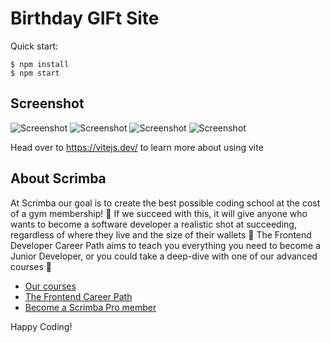 # Birthday GIFt Site

Quick start:

```
$ npm install
$ npm start
````

## Screenshot
![Screenshot]( /Module%202/7.%20Birthday%20GIFt%20Site/screenshot1.jpg "Screenshot")
![Screenshot]( /Module%202/7.%20Birthday%20GIFt%20Site/screenshot2.jpg "Screenshot")
![Screenshot]( /Module%202/7.%20Birthday%20GIFt%20Site/screenshot3.jpg "Screenshot")
![Screenshot]( /Module%202/7.%20Birthday%20GIFt%20Site/screenshot4.jpg "Screenshot")

Head over to https://vitejs.dev/ to learn more about using vite
## About Scrimba

At Scrimba our goal is to create the best possible coding school at the cost of a gym membership! 💜
If we succeed with this, it will give anyone who wants to become a software developer a realistic shot at succeeding, regardless of where they live and the size of their wallets 🎉
The Frontend Developer Career Path aims to teach you everything you need to become a Junior Developer, or you could take a deep-dive with one of our advanced courses 🚀

- [Our courses](https://scrimba.com/allcourses)
- [The Frontend Career Path](https://scrimba.com/learn/frontend)
- [Become a Scrimba Pro member](https://scrimba.com/pricing)

Happy Coding!
